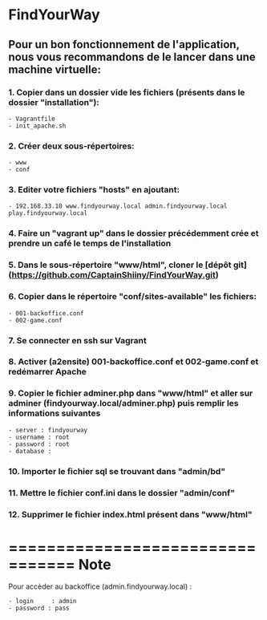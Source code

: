 # FindYourWay


## Pour un bon fonctionnement de l'application, nous vous recommandons de le lancer dans une machine virtuelle:

### 1. Copier dans un dossier vide les fichiers (présents dans le dossier "installation"):
    - Vagrantfile
    - init_apache.sh

### 2. Créer deux sous-répertoires:
    - www
    - conf

### 3. Editer votre fichiers "hosts" en ajoutant:
    - 192.168.33.10 www.findyourway.local admin.findyourway.local play.findyourway.local

### 4. Faire un "vagrant up" dans le dossier précédemment crée et prendre un café le temps de l'installation

### 5. Dans le sous-répertoire "www/html", cloner le [dépôt git] (https://github.com/CaptainShiiny/FindYourWay.git)

### 6. Copier dans le répertoire "conf/sites-available" les fichiers:
    - 001-backoffice.conf
    - 002-game.conf

### 7. Se connecter en ssh sur Vagrant

### 8. Activer (a2ensite) 001-backoffice.conf et 002-game.conf et redémarrer Apache

### 9. Copier le fichier adminer.php dans "www/html" et aller sur adminer (findyourway.local/adminer.php) puis remplir les informations suivantes
    - server : findyourway
    - username : root
    - password : root
    - database :

### 10. Importer le fichier sql se trouvant dans "admin/bd"

### 11. Mettre le fichier conf.ini dans le dossier "admin/conf"

### 12. Supprimer le fichier index.html présent dans "www/html"


=================================
Note
==================================

Pour accèder au backoffice (admin.findyourway.local) :

    - login     : admin
    - password : pass
